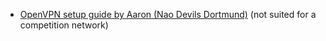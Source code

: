 
- [OpenVPN setup guide by Aaron (Nao Devils Dortmund)](competition/openvpn-spl) (not suited for a competition network)
